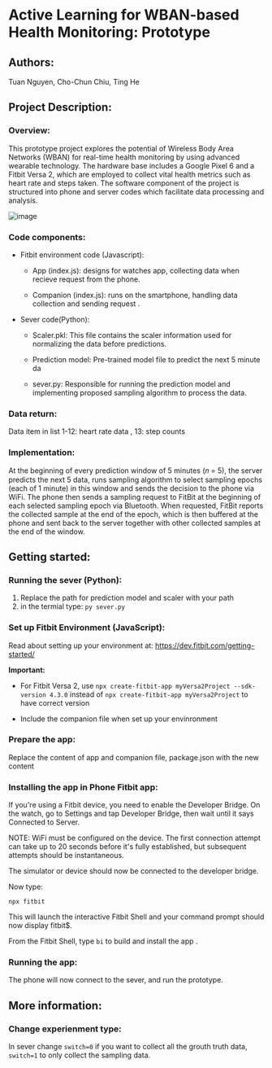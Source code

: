 # Active Learning for WBAN-based Health Monitoring: Prototype


## Authors: 
Tuan Nguyen, Cho-Chun Chiu, Ting He

## Project Description:

### Overview:

This prototype project explores the potential of Wireless Body Area Networks (WBAN) for real-time health monitoring by using advanced wearable technology. The hardware base includes a Google Pixel 6 and a Fitbit Versa 2, which are employed to collect vital health metrics such as heart rate and steps taken. The software component of the project is structured into phone and server codes which facilitate data processing and analysis.

![image](https://github.com/bonvtt123/testing/assets/69983102/84db02b6-14d8-49cc-af02-237374d9a982)

### Code components:
- Fitbit environment code (Javascript):

  -  App (index.js): designs for watches app, collecting data when recieve request from the phone.

  - Companion (index.js): runs on the smartphone, handling data collection and sending request .

- Sever code(Python):

  - Scaler.pkl: This file contains the scaler information used for normalizing the data before predictions.

  - Prediction model: Pre-trained model file to predict the next 5 minute da

  - sever.py: Responsible for running the prediction model and implementing proposed sampling algorithm to process the data.
 


### Data return:

Data item in list 1-12: heart rate data  , 13: step counts

### Implementation: 

At the beginning of every prediction window of 5 minutes (𝑛 = 5),
the server predicts the next 5 data, runs sampling algorithm to select sampling epochs (each of 1
minute) in this window and sends the decision to the phone via
WiFi. The phone then sends a sampling request to FitBit at the
beginning of each selected sampling epoch via Bluetooth. When requested, FitBit reports the collected sample at the end of the epoch,
which is then buffered at the phone and sent back to the server
together with other collected samples at the end of the window. 


## Getting started:
### Running the sever (Python):
1. Replace the path for prediction model and scaler with your path
2. in the termial type:
`py sever.py`
### Set up Fitbit Environment (JavaScript):
Read about setting up your environment at: https://dev.fitbit.com/getting-started/

**Important:**

- For Fitbit Versa 2, use `npx create-fitbit-app myVersa2Project --sdk-version 4.3.0` instead of `npx create-fitbit-app myVersa2Project` to have correct version

- Include the companion file when set up your envinronment

### Prepare the app:
Replace the content of app and companion file, package.json with the new content 
###  Installing the app in Phone Fitbit app:
If you're using a Fitbit device, you need to enable the Developer Bridge. On the watch, go to Settings and tap Developer Bridge, then wait until it says Connected to Server.

NOTE: WiFi must be configured on the device. The first connection attempt can take up to 20 seconds before it's fully established, but subsequent attempts should be instantaneous.

The simulator or device should now be connected to the developer bridge.

Now type:

`npx fitbit`

This will launch the interactive Fitbit Shell and your command prompt should now display fitbit$.

From the Fitbit Shell, type `bi` to build and install the app .
### Running the app:
The phone will now connect to the sever, and run the prototype.
## More information:
### Change experienment type:
In sever change `switch=0` if you want to collect all the grouth truth data, `switch=1` to only collect the sampling data. 
